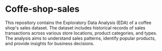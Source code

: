 # Coffe-shop-sales
This repository contains the Exploratory Data Analysis (EDA) of a coffee shop's sales dataset. The dataset includes historical records of sales transactions across various store locations, product categories, and types. The analysis aims to understand sales patterns, identify popular products, and provide insights for business decisions.

